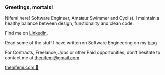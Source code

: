 <!-- ![Header](https://raw.githubusercontent.com/thenifemi/thenifemi/master/nifemi-banner.png "Header") -->

### Greetings, mortals!

Nifemi here! Software Engineer, Amateur Swimmer and Cyclist. I maintain a healthy balance between design, functionality and clean code.

Find me on [LinkedIn](https://www.linkedin.com/in/nifemii).

Read some of the stuff I have written on Software Engineering on my [blog](https://www.thenifemi.com/articles)

For Contracts, Freelance, Jobs or other Paid opportunities, don't hesitate to contact me at thenifemi@gmail.com.

[thenifemi.com 🚀](https://www.thenifemi.com)

